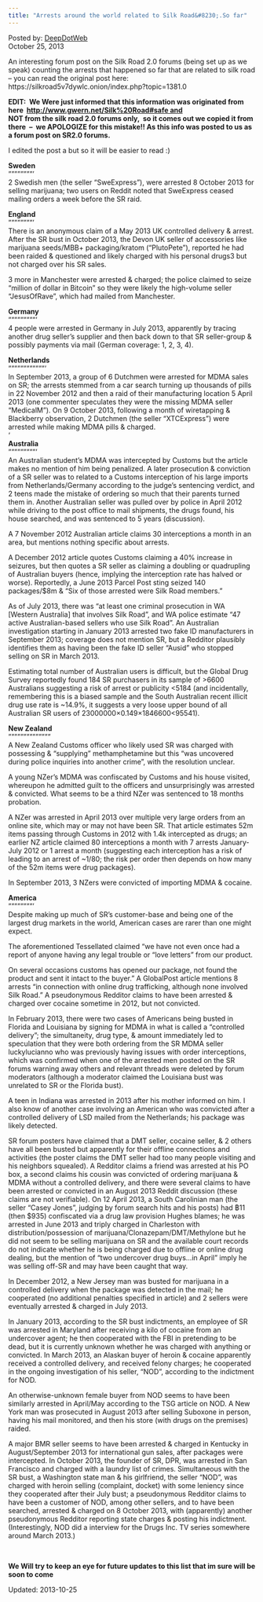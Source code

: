 ```yaml
---
title: "Arrests around the world related to Silk Road&#8230;.So far"
---
```


<span>Posted by: <a href="/author/admin/" title="">DeepDotWeb </a></span>    
<span>October 25, 2013</span>

<p>An interesting forum post on the Silk Road 2.0 forums (being set up as we speak) counting the arrests that happened so far that are related to silk road &#8211; you can read the original post here:<br />
    https://silkroad5v7dywlc.onion/index.php?topic=1381.0</p>
<p><strong>EDIT:  We Were just informed that this information was originated from here  <a href="http://www.gwern.net/Silk%20Road#safe and ">http://www.gwern.net/Silk%20Road#safe and </a></strong><br />
<strong>NOT from the silk road 2.0 forums only,  so it comes out we copied it from there  &#8211;  we APOLOGIZE for this mistake!! As this info was posted to us as a forum post on SR2.0 forums.<br />
</strong></p>
<p>I edited the post a but so it will be easier to read :)</p>
<p><strong>Sweden</strong><br />
    &#8221;&#8221;&#8221;&#8221;&#8221;&#8221;&#8221;&#8221;&#8217;<br />
    2 Swedish men (the seller &#8220;SweExpress&#8221;), were arrested 8 October 2013 for selling marijuana; two users on Reddit noted that SweExpress ceased mailing orders a week before the SR raid.</p>
<p><strong>England</strong><br />
    &#8221;&#8221;&#8221;&#8221;&#8221;&#8221;&#8221;&#8221;&#8217;<br />
    There is an anonymous claim of a May 2013 UK controlled delivery &amp; arrest. After the SR bust in October 2013, the Devon UK seller of accessories like marijuana seeds/MBB+ packaging/kratom (&#8220;PlutoPete&#8221;), reported he had been raided &amp; questioned and likely charged with his personal drugs3 but not charged over his SR sales.</p>
<p>3 more in Manchester were arrested &amp; charged; the police claimed to seize &#8220;million of dollar in Bitcoin&#8221; so they were likely the high-volume seller &#8220;JesusOfRave&#8221;, which had mailed from Manchester.</p>
<p><strong>Germany</strong><br />
    &#8221;&#8221;&#8221;&#8221;&#8221;&#8221;&#8221;&#8221;&#8221;&#8217;<br />
    4 people were arrested in Germany in July 2013, apparently by tracing another drug seller’s supplier and then back down to that SR seller-group &amp; possibly payments via mail (German coverage: 1, 2, 3, 4).</p>
<p><strong>Netherlands</strong><br />
    &#8221;&#8221;&#8221;&#8221;&#8221;&#8221;&#8221;&#8221;&#8221;&#8221;&#8221;&#8221;&#8217;<br />
    In September 2013, a group of 6 Dutchmen were arrested for MDMA sales on SR; the arrests stemmed from a car search turning up thousands of pills in 22 November 2012 and then a raid of their manufacturing location 5 April 2013 (one commenter speculates they were the missing MDMA seller &#8220;MedicalM&#8221;). On 9 October 2013, following a month of wiretapping &amp; Blackberry observation, 2 Dutchmen (the seller &#8220;XTCExpress&#8221;) were arrested while making MDMA pills &amp; charged.<br />
    &#8216;<br />
<strong>Australia</strong><br />
    &#8221;&#8221;&#8221;&#8221;&#8221;&#8221;&#8221;&#8221;&#8221;&#8217;<br />
    An Australian student’s MDMA was intercepted by Customs but the article makes no mention of him being penalized. A later prosecution &amp; conviction of a SR seller was to related to a Customs interception of his large imports from Netherlands/Germany according to the judge’s sentencing verdict, and 2 teens made the mistake of ordering so much that their parents turned them in. Another Australian seller was pulled over by police in April 2012 while driving to the post office to mail shipments, the drugs found, his house searched, and was sentenced to 5 years (discussion).</p>
<p>A 7 November 2012 Australian article claims 30 interceptions a month in an area, but mentions nothing specific about arrests.</p>
<p>A December 2012 article quotes Customs claiming a 40% increase in seizures, but then quotes a SR seller as claiming a doubling or quadrupling of Australian buyers (hence, implying the interception rate has halved or worse). Reportedly, a June 2013 Parcel Post sting seized 140 packages/$8m &amp; &#8220;Six of those arrested were Silk Road members.&#8221;</p>
<p>As of July 2013, there was &#8220;at least one criminal prosecution in WA [Western Australia] that involves Silk Road&#8221;, and WA police estimate &#8220;47 active Australian-based sellers who use Silk Road&#8221;. An Australian investigation starting in January 2013 arrested two fake ID manufacturers in September 2013; coverage does not mention SR, but a Redditor plausibly identifies them as having been the fake ID seller &#8220;Ausid&#8221; who stopped selling on SR in March 2013.</p>
<p>Estimating total number of Australian users is difficult, but the Global Drug Survey reportedly found 184 SR purchasers in its sample of &gt;6600 Australians suggesting a risk of arrest or publicity &lt;5184 (and incidentally, remembering this is a biased sample and the South Australian recent illicit drug use rate is ~14.9%, it suggests a very loose upper bound of all Australian SR users of 23000000×0.149×1846600&lt;95541).</p>
<p><strong>New Zealand</strong><br />
    &#8221;&#8221;&#8221;&#8221;&#8221;&#8221;&#8221;&#8221;&#8221;&#8221;&#8221;&#8221;&#8221;&#8221;<br />
    A New Zealand Customs officer who likely used SR was charged with possessing &amp; &#8220;supplying&#8221; methamphetamine but this &#8220;was uncovered during police inquiries into another crime&#8221;, with the resolution unclear.</p>
<p>A young NZer’s MDMA was confiscated by Customs and his house visited, whereupon he admitted guilt to the officers and unsurprisingly was arrested &amp; convicted. What seems to be a third NZer was sentenced to 18 months probation.</p>
<p>A NZer was arrested in April 2013 over multiple very large orders from an online site, which may or may not have been SR. That article estimates 52m items passing through Customs in 2012 with 1.4k intercepted as drugs; an earlier NZ article claimed 80 interceptions a month with 7 arrests January-July 2012 or 1 arrest a month (suggesting each interception has a risk of leading to an arrest of ~1/80; the risk per order then depends on how many of the 52m items were drug packages).</p>
<p>In September 2013, 3 NZers were convicted of importing MDMA &amp; cocaine.</p>
<p><strong>America</strong><br />
    &#8221;&#8221;&#8221;&#8221;&#8221;&#8221;&#8221;&#8221;&#8217;<br />
    Despite making up much of SR’s customer-base and being one of the largest drug markets in the world, American cases are rarer than one might expect.</p>
<p>The aforementioned Tessellated claimed &#8220;we have not even once had a report of anyone having any legal trouble or &#8220;love letters&#8221; from our product.</p>
<p>On several occasions customs has opened our package, not found the product and sent it intact to the buyer.&#8221; A GlobalPost article mentions 8 arrests &#8220;in connection with online drug trafficking, although none involved Silk Road.&#8221; A pseudonymous Redditor claims to have been arrested &amp; charged over cocaine sometime in 2012, but not convicted.</p>
<p>In February 2013, there were two cases of Americans being busted in Florida and Louisiana by signing for MDMA in what is called a &#8220;controlled delivery&#8221;; the simultaneity, drug type, &amp; amount immediately led to speculation that they were both ordering from the SR MDMA seller luckylucianno who was previously having issues with order interceptions, which was confirmed when one of the arrested men posted on the SR forums warning away others and relevant threads were deleted by forum moderators (although a moderator claimed the Louisiana bust was unrelated to SR or the Florida bust).</p>
<p>A teen in Indiana was arrested in 2013 after his mother informed on him. I also know of another case involving an American who was convicted after a controlled delivery of LSD mailed from the Netherlands; his package was likely detected.</p>
<p>SR forum posters have claimed that a DMT seller, cocaine seller, &amp; 2 others have all been busted but apparently for their offline connections and activities (the poster claims the DMT seller had too many people visiting and his neighbors squealed). A Redditor claims a friend was arrested at his PO box, a second claims his cousin was convicted of ordering marijuana &amp; MDMA without a controlled delivery, and there were several claims to have been arrested or convicted in an August 2013 Reddit discussion (these claims are not verifiable). On 12 April 2013, a South Carolinian man (the seller &#8220;Casey Jones&#8221;, judging by forum search hits and his posts) had ฿11 (then $935) confiscated via a drug law provision Hughes blames; he was arrested in June 2013 and triply charged in Charleston with distribution/possession of marijuana/Clonazepam/DMT/Methylone but he did not seem to be selling marijuana on SR and the available court records do not indicate whether he is being charged due to offline or online drug dealing, but the mention of &#8220;two undercover drug buys…in April&#8221; imply he was selling off-SR and may have been caught that way.</p>
<p>In December 2012, a New Jersey man was busted for marijuana in a controlled delivery when the package was detected in the mail; he cooperated (no additional penalties specified in article) and 2 sellers were eventually arrested &amp; charged in July 2013.</p>
<p>In January 2013, according to the SR bust indictments, an employee of SR was arrested in Maryland after receiving a kilo of cocaine from an undercover agent; he then cooperated with the FBI in pretending to be dead, but it is currently unknown whether he was charged with anything or convicted. In March 2013, an Alaskan buyer of heroin &amp; cocaine apparently received a controlled delivery, and received felony charges; he cooperated in the ongoing investigation of his seller, &#8220;NOD&#8221;, according to the indictment for NOD.</p>
<p>An otherwise-unknown female buyer from NOD seems to have been similarly arrested in April/May according to the TSG article on NOD. A New York man was prosecuted in August 2013 after selling Suboxone in person, having his mail monitored, and then his store (with drugs on the premises) raided.</p>
<p>A major BMR seller seems to have been arrested &amp; charged in Kentucky in August/September 2013 for international gun sales, after packages were intercepted. In October 2013, the founder of SR, DPR, was arrested in San Francisco and charged with a laundry list of crimes. Simultaneous with the SR bust, a Washington state man &amp; his girlfriend, the seller &#8220;NOD&#8221;, was charged with heroin selling (complaint, docket) with some leniency since they cooperated after their July bust; a pseudonymous Redditor claims to have been a customer of NOD, among other sellers, and to have been searched, arrested &amp; charged on 8 October 2013, with (apparently) another pseudonymous Redditor reporting state charges &amp; posting his indictment. (Interestingly, NOD did a interview for the Drugs Inc. TV series somewhere around March 2013.)</p>
<p>&nbsp;</p>
<p><strong>We Will try to keep an eye for future updates to this list that im sure will be soon to come</strong></p>
    
    

Updated: 2013-10-25

    
